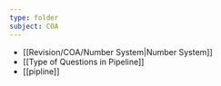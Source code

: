 ```yaml
---
type: folder
subject: COA
---
```

- [[Revision/COA/Number System|Number System]]
- [[Type of Questions in Pipeline]]
- [[pipline]]